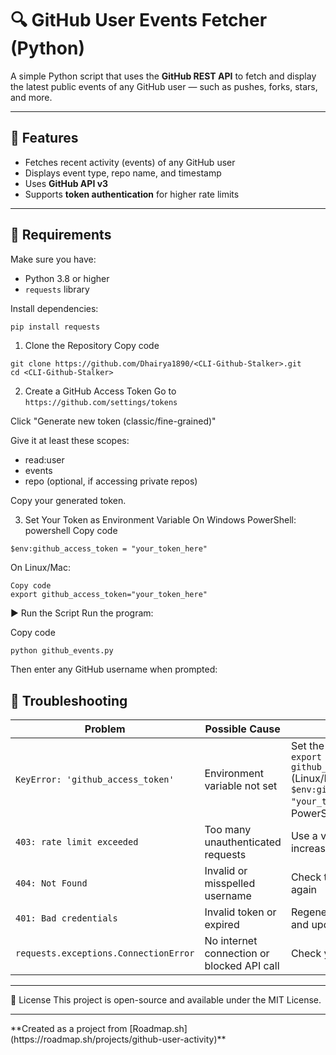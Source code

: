 # 🔍 GitHub User Events Fetcher (Python)

A simple Python script that uses the **GitHub REST API** to fetch and display the latest public events of any GitHub user — such as pushes, forks, stars, and more.

---

## 🚀 Features
- Fetches recent activity (events) of any GitHub user  
- Displays event type, repo name, and timestamp  
- Uses **GitHub API v3**  
- Supports **token authentication** for higher rate limits  

---

## 🧰 Requirements
Make sure you have:
- Python 3.8 or higher
- `requests` library

Install dependencies:
```bash
pip install requests
```
1. Clone the Repository
Copy code
```
git clone https://github.com/Dhairya1890/<CLI-Github-Stalker>.git
cd <CLI-Github-Stalker>
```
2. Create a GitHub Access Token
Go to ```https://github.com/settings/tokens```

Click "Generate new token (classic/fine-grained)"

Give it at least these scopes:
<ul>
<li>read:user</li>
<li>events</li>
<li>repo (optional, if accessing private repos)</li>
</ul>

Copy your generated token.

3. Set Your Token as Environment Variable
On Windows PowerShell:
powershell
Copy code
```
$env:github_access_token = "your_token_here"
```
On Linux/Mac:
```
Copy code
export github_access_token="your_token_here"
```
▶️ Run the Script
Run the program:

Copy code
```
python github_events.py
```
Then enter any GitHub username when prompted:

## 🧠 Troubleshooting

| Problem | Possible Cause | Solution |
|----------|----------------|-----------|
| `KeyError: 'github_access_token'` | Environment variable not set | Set the token using:<br>`export github_access_token="your_token_here"` (Linux/Mac) or `$env:github_access_token = "your_token_here"` (Windows PowerShell) |
| `403: rate limit exceeded` | Too many unauthenticated requests | Use a valid GitHub access token to increase the limit |
| `404: Not Found` | Invalid or misspelled username | Check the GitHub username and try again |
| `401: Bad credentials` | Invalid token or expired | Regenerate a new token from GitHub and update your environment variable |
| `requests.exceptions.ConnectionError` | No internet connection or blocked API call | Check your internet and retry |

<hr>
📜 License
This project is open-source and available under the MIT License.
<hr>
**Created as a project from [Roadmap.sh](https://roadmap.sh/projects/github-user-activity)**
